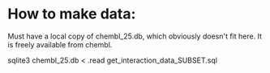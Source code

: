 # How to make data:

Must have a local copy of chembl_25.db, which obviously doesn't fit here. It is freely available from chembl.  

sqlite3 chembl_25.db < .read get_interaction_data_SUBSET.sql
